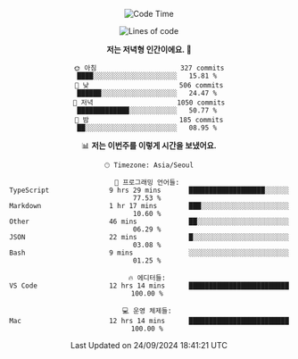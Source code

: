 <div align='center'>
 
<!--START_SECTION:waka-->
![Code Time](http://img.shields.io/badge/Code%20Time-3%2C840%20hrs%2047%20mins-blue)

![Lines of code](https://img.shields.io/badge/%EC%A0%80%EB%8A%94%20%EC%97%AC%ED%83%9C%EA%B9%8C%EC%A7%80%20-1.3%20million%20%EC%A4%84%EC%9D%98%20%EC%BD%94%EB%93%9C%EB%A5%BC%20%EC%9E%91%EC%84%B1%ED%96%88%EC%96%B4%EC%9A%94.-blue)

**저는 저녁형 인간이에요. 🦉** 

```text
🌞 아침                     327 commits         ████░░░░░░░░░░░░░░░░░░░░░   15.81 % 
🌆 낮　                     506 commits         ██████░░░░░░░░░░░░░░░░░░░   24.47 % 
🌃 저녁                     1050 commits        █████████████░░░░░░░░░░░░   50.77 % 
🌙 밤　                     185 commits         ██░░░░░░░░░░░░░░░░░░░░░░░   08.95 % 
```


📊 **저는 이번주를 이렇게 시간을 보냈어요.** 

```text
🕑︎ Timezone: Asia/Seoul

💬 프로그래밍 언어들: 
TypeScript               9 hrs 29 mins       ███████████████████░░░░░░   77.53 % 
Markdown                 1 hr 17 mins        ███░░░░░░░░░░░░░░░░░░░░░░   10.60 % 
Other                    46 mins             ██░░░░░░░░░░░░░░░░░░░░░░░   06.29 % 
JSON                     22 mins             █░░░░░░░░░░░░░░░░░░░░░░░░   03.08 % 
Bash                     9 mins              ░░░░░░░░░░░░░░░░░░░░░░░░░   01.25 % 

🔥 에디터들: 
VS Code                  12 hrs 14 mins      █████████████████████████   100.00 % 

💻 운영 체제들: 
Mac                      12 hrs 14 mins      █████████████████████████   100.00 % 
```


 Last Updated on 24/09/2024 18:41:21 UTC
<!--END_SECTION:waka-->
 </div>
<!---
Emewjin/Emewjin is a ✨ special ✨ repository because its `README.md` (this file) appears on your GitHub profile.
You can click the Preview link to take a look at your changes.
--->
